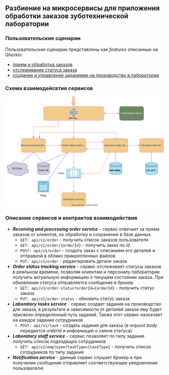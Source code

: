 ## Разбиение на микросервисы для приложения обработки заказов зуботехнической лаборатории

### Пользовательские сценарии 
Пользовательские сценарии представлены как _features_ описанные на _Gherkin_: 
* [прием и обработка заказов](user-story/order-processing.feature)
* [отслеживание статуса заказа](user-story/order-status-tracking.feature)
* [cоздание и управление заданиями на производство в лаборатории](user-story/lab-tasks.feature)

### Схема взаимодейсвтия сервисов
![Схема взаимодействия сервисов](arch-diagrams/dental_lab_order_managment.svg)

### Описание сервисов и контрактов взаимодействия
* ___Receiving and processing order service___ - сервис отвечает за прием заказов от клиентов, их обработку и сохранение в базе данных.
  - `GET: api/v1/order` - получить список заказов пользователя
  - `GET: api/v1/order/{orderId}` - получить заказ по _id_
  - `POST: api/v1/order` - создать заказ с описанием его деталей и отправкой в облако прикрепленных файлов
  - `PUT: api/v1/order` - редактировать детали заказа
* ___Order status tracking service___ - сервис отслеживает статусы заказов в реальном времени, позволяя клиентам и персоналу лаборатории получать актуальную информацию о текущем состоянии заказа. При обновлении статуса отправляется сообщение в брокер
  - `GET: api/v1/order-status?orderId={orderId}` - получить статус заказа
  - `PUT: api/v1/order-status` - обновить статус заказа
* ___Laboratory tasks service___ - сервис cоздает задания на производство для заказа, в результате в зависимости от деталей заказа ему будет присвоен определенный путь заданий. Также этот сервис назначает на каждое задание сотрудников
  - `POST: api/v1/task` - создать задания для заказа (в _request body_ передается _orderId_ и информация о смене статуса)
* ___Laboratory staff service___ - сервис позволяет по типу задания получить список подходящих сотрудников
  - `GET: api/v1/employee?taskType={taskType}` - получить список сотрудников по типу задания
* ___Notification service___ - данный сервис слушает брокер и при получении сообщения отправляет соответствующее уведомление пользователю
